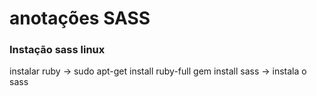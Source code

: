 # anotações SASS

### Instação sass linux
instalar ruby -> sudo apt-get install ruby-full
gem install sass -> instala o sass

